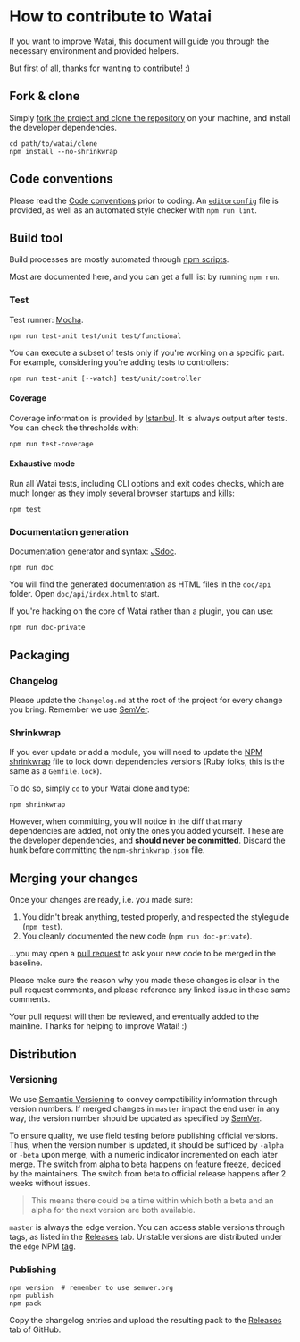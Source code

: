 How to contribute to Watai
==========================

If you want to improve Watai, this document will guide you through the necessary environment and provided helpers.

But first of all, thanks for wanting to contribute!  :)


Fork & clone
------------

Simply [fork the project and clone the repository](https://help.github.com/articles/fork-a-repo) on your machine, and install the developer dependencies.

```shell
cd path/to/watai/clone
npm install --no-shrinkwrap
```


Code conventions
----------------

Please read the [Code conventions](https://github.com/MattiSG/Watai/wiki/Code-conventions) prior to coding. An [`editorconfig`](http://editorconfig.org/) file is provided, as well as an automated style checker with `npm run lint`.


Build tool
----------

Build processes are mostly automated through [npm scripts](https://www.npmjs.org/doc/cli/npm-run-script.html).

Most are documented here, and you can get a full list by running `npm run`.


### Test

Test runner: [Mocha](http://visionmedia.github.com/mocha/).

	npm run test-unit test/unit test/functional

You can execute a subset of tests only if you're working on a specific part. For example, considering you're adding tests to controllers:

	npm run test-unit [--watch] test/unit/controller


#### Coverage

Coverage information is provided by [Istanbul](https://github.com/gotwarlost/istanbul). It is always output after tests. You can check the thresholds with:

	npm run test-coverage


#### Exhaustive mode

Run all Watai tests, including CLI options and exit codes checks, which are much longer as they imply several browser startups and kills:

	npm test


### Documentation generation

Documentation generator and syntax: [JSdoc](http://usejsdoc.org).

	npm run doc

You will find the generated documentation as HTML files in the `doc/api` folder. Open `doc/api/index.html` to start.

If you're hacking on the core of Watai rather than a plugin, you can use:

	npm run doc-private


Packaging
---------

### Changelog

Please update the `Changelog.md` at the root of the project for every change you bring.
Remember we use [SemVer](http://semver.org).


### Shrinkwrap

If you ever update or add a module, you will need to update the [NPM shrinkwrap](https://npmjs.org/doc/shrinkwrap.html) file to lock down dependencies versions (Ruby folks, this is the same as a `Gemfile.lock`).

To do so, simply `cd` to your Watai clone and type:

	npm shrinkwrap

However, when committing, you will notice in the diff that many dependencies are added, not only the ones you added yourself. These are the developer dependencies, and **should never be committed**. Discard the hunk before committing the `npm-shrinkwrap.json` file.


Merging your changes
--------------------

Once your changes are ready, i.e. you made sure:

1. You didn't break anything, tested properly, and respected the styleguide (`npm test`).
2. You cleanly documented the new code (`npm run doc-private`).

…you may open a [pull request](https://help.github.com/articles/using-pull-requests) to ask your new code to be merged in the baseline.

Please make sure the reason why you made these changes is clear in the pull request comments, and please reference any linked issue in these same comments.

Your pull request will then be reviewed, and eventually added to the mainline. Thanks for helping to improve Watai!  :)


Distribution
------------

### Versioning

We use [Semantic Versioning](http://semver.org) to convey compatibility information through version numbers. If merged changes in `master` impact the end user in any way, the version number should be updated as specified by [SemVer](http://semver.org).

To ensure quality, we use field testing before publishing official versions. Thus, when the version number is updated, it should be sufficed by `-alpha` or `-beta` upon merge, with a numeric indicator incremented on each later merge. The switch from alpha to beta happens on feature freeze, decided by the maintainers. The switch from beta to official release happens after 2 weeks without issues.

> This means there could be a time within which both a beta and an alpha for the next version are both available.

`master` is always the edge version. You can access stable versions through tags, as listed in the [Releases](https://github.com/MattiSG/Watai/releases) tab. Unstable versions are distributed under the `edge` NPM [tag](https://docs.npmjs.com/cli/dist-tag).


### Publishing

```shell
npm version  # remember to use semver.org
npm publish
npm pack
```

Copy the changelog entries and upload the resulting pack to the [Releases](https://github.com/MattiSG/Watai/releases) tab of GitHub.
